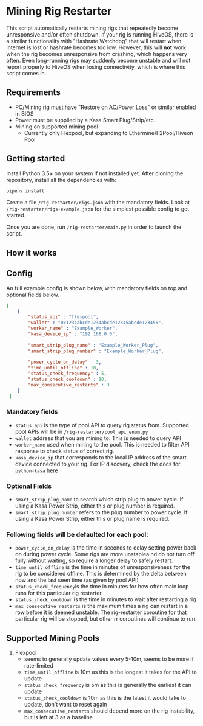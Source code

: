 # Mining Rig Restarter

This script automatically restarts mining rigs that repeatedly become unresponsive and/or often shutdown.
If your rig is running HiveOS, there is a similar functionality with "Hashrate Watchdog" that will restart when internet is lost or hashrate becomes too low. However, this will **not** work when the rig becomes unresponsive from crashing, which happens very often. Even long-running rigs may suddenly become unstable and will not report properly to HiveOS when losing connectivity, which is where this script comes in.

## Requirements

- PC/Mining rig must have "Restore on AC/Power Loss" or similar enabled in BIOS
- Power must be supplied by a Kasa Smart Plug/Strip/etc.
- Mining on supported mining pool 
    - Currently only Flexpool, but expanding to Ethermine/F2Pool/Hiveon Pool

## Getting started
Install Python 3.5+ on your system if not installed yet.
After cloning the repository, install all the dependencies with:

```sh
pipenv install
```
Create a file `/rig-restarter/rigs.json` with the mandatory fields. Look at `/rig-restarter/rigs-example.json` for the simplest possible config to get started.

Once you are done, run `/rig-restarter/main.py` in order to launch the script.

## How it works


## Config

An full example config is shown below, with mandatory fields on top and optional fields below.

```json
[
    {
        "status_api" : "flexpool",
        "wallet" : "0x1234abcde1234abcde12345abcde123456",
        "worker_name" : "Example_Worker",
        "kasa_device_ip" : "192.168.0.0",
        
        "smart_strip_plug_name" : "Example_Worker_Plug",
        "smart_strip_plug_number" : "Example_Worker_Plug",
        
        "power_cycle_on_delay" : 3,
        "time_until_offline" : 10,
        "status_check_frequency" : 5,
        "status_check_cooldown" : 10,
        "max_consecutive_restarts" : 3
    }
 ]
```

### Mandatory fields
- `status_api` is the type of pool API to query rig status from. Supported pool APIs will be in `/rig-restarter/pool_api_enum.py`
- `wallet` address that you are mining to. This is needed to query API
- `worker_name` used when mining to the pool. This is needed to filter API response to check status of correct rig.
- `kasa_device_ip` that corresponds to the local IP address of the smart device connected to your rig. For IP discovery, check the docs for `python-kasa` [here](https://github.com/python-kasa/python-kasa#discovering-devices)

### Optional Fields
- `smart_strip_plug_name` to search which strip plug to power cycle. If using a Kasa Power Strip, either this or plug number is required.
- `smart_strip_plug_number` refers to the plug number to power cycle. If using a Kasa Power Strip, either this or plug name is required.
### Following fields will be defaulted for each pool:
- `power_cycle_on_delay` is the time in seconds to delay setting power back on during power cycle. Some rigs are more unstablea nd do not turn off fully without waiting, so require a longer delay to safely restart.
- `time_until_offline` is the time in minutes of unresponsiveness for the rig to be considered offline. This is determined by the delta between now and the last seen time (as given by pool API)
- `status_check_frequency`is the time in minutes for how often main loop runs for this particular rig restarter.
- `status_check_cooldown` is the time in minutes to wait after restarting a rig
- `max_consecutive_restarts` is the maximum times a rig can restart in a row before it is deemed unstable. The rig-restarter coroutine for that particular rig will be stopped, but other rr coroutines will continue to run.

## Supported Mining Pools
1. Flexpool
    - seems to generally update values every 5-10m, seems to be more if rate-limited
    - `time_until_offline` is 10m as this is the longest it takes for the API to update
    - `status_check_frequency` is 5m as this is generally the earliest it can update
    - `status_check_cooldown` is 10m as this is the latest it would take to update, don't want to reset again
    - `max_consecutive_restarts` should depend more on the rig instability, but is left at 3 as a baseline